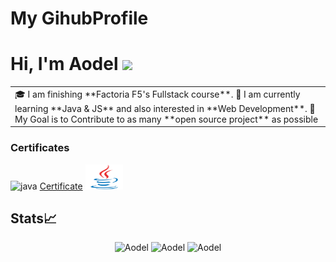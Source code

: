 # My GihubProfile


# Hi, I'm Aodel <img src="https://github.com/TheDudeThatCode/TheDudeThatCode/blob/master/Assets/Hi.gif" width="29px">
<table>
  <tr>
    <td valign="center">
      🎓 I am finishing **Factoria F5's Fullstack course**.
      🌱 I am currently learning **Java & JS** and also interested in **Web Development**.
      🎯 My Goal is to Contribute to as many **open source project** as possible
    
  </tr>
  </table>
  
### Certificates

<img src="https://camo.githubusercontent.com/77bddeb631b53ef6661b10f242402ff62630eeccaf9044777462c24990a4fc8e/68747470733a2f2f696d672e736869656c64732e696f2f62616467652f4a6176612d3962396239623f7374796c653d666f722d7468652d6261646765266c6f676f3d6a617661266c6f676f436f6c6f723d626c61636b" alt="java" data-canonical-src="https://img.shields.io/badge/Java-9b9b9b?style=for-the-badge&amp;logo=java&amp;logoColor=black" style="max-width: 100%;"> [Certificate](https://www.sololearn.com/certificates/CT-TCJX7DOJ) <img src="https://raw.githubusercontent.com/devicons/devicon/master/icons/java/java-original.svg" alt="java" width="60" height="40" style="max-width: 100%;">


## Stats📈
<p align="center">
<img width="40%" src="https://github-readme-stats.vercel.app/api/top-langs?username=Aodel&show_icons=true&theme=dracula&title_color=ff8000&text_color=ffffff&bg_color=6a6a6a&locale=en&layout=compact&hide_border=true" alt="Aodel" /> 
<img width="48%" src="https://github-readme-stats.vercel.app/api?username=Aodel&show_icons=true&theme=dracula&title_color=ff8000&text_color=ffffff&bg_color=6a6a6a&locale=en&hide_border=true" alt="Aodel" />
<img width="48%" src="https://github-readme-streak-stats.herokuapp.com/?user=Aodel&theme=highcontrast&hide_border=true" alt="Aodel" />
</p>
